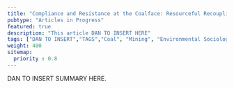 ```yaml
---
title: "Compliance and Resistance at the Coalface: Resourceful Recoupling of Environmental Practice in China"
pubtype: "Articles in Progress"
featured: true
description: "This article DAN TO INSERT HERE"
tags: ["DAN TO INSERT","TAGS","Coal", "Mining", "Environmental Sociology", "Political Sociology"]
weight: 400
sitemap:
  priority : 0.8
---
```



DAN TO INSERT SUMMARY HERE. 
